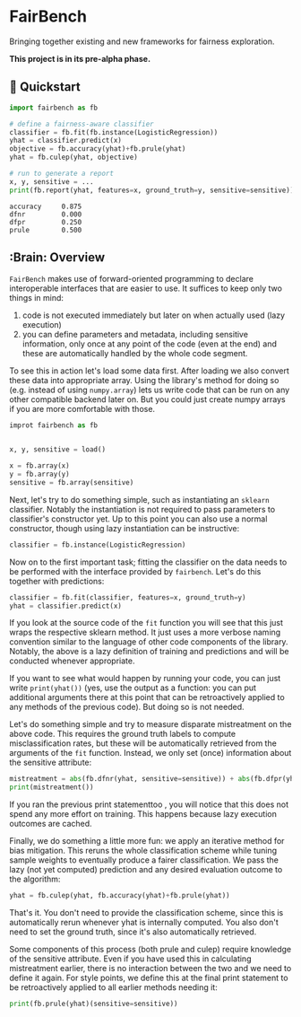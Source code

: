 # FairBench
Bringing together existing and new frameworks
for fairness exploration.

**This project is in its pre-alpha phase.**

## :rocket: Quickstart

```python
import fairbench as fb

# define a fairness-aware classifier
classifier = fb.fit(fb.instance(LogisticRegression))
yhat = classifier.predict(x)
objective = fb.accuracy(yhat)+fb.prule(yhat)
yhat = fb.culep(yhat, objective)

# run to generate a report
x, y, sensitive = ...
print(fb.report(yhat, features=x, ground_truth=y, sensitive=sensitive))
```
```
accuracy  	 0.875
dfnr      	 0.000
dfpr      	 0.250
prule     	 0.500
```

## :Brain: Overview
`FairBench` makes use of forward-oriented programming
to declare interoperable interfaces that are easier 
to use. It suffices to keep only two things in mind:
1. code is not executed immediately but later on 
when actually used (lazy execution)
2. you can define parameters and metadata,
including sensitive information, only once
at any point of the code (even at the end)
and these are automatically handled by the whole
code segment.


To see this in action let's load some data first. 
After loading we also convert these data into
appropriate array. Using the library's method
for doing so (e.g. instead of using `numpy.array`)
lets us write code that can be run on any other
compatible backend later on. But you could just
create numpy arrays if you are more comfortable with those.

```python
improt fairbench as fb


x, y, sensitive = load()

x = fb.array(x)
y = fb.array(y)
sensitive = fb.array(sensitive)
```

Next, let's try to do something simple,
such as instantiating an `sklearn` classifier. 
Notably the  instantiation is not required to 
pass parameters to classifier's constructor yet.
Up to this point you can also use a normal 
constructor, though using lazy instantiation
can be instructive:

```python
classifier = fb.instance(LogisticRegression)
```

Now on to the first important task;
fitting the classifier on the data
needs to be performed with the interface 
provided by `fairbench`. Let's do this
together with predictions:

```python
classifier = fb.fit(classifier, features=x, ground_truth=y)
yhat = classifier.predict(x)
```

If you look at the source code of the `fit` function
you will see that this just wraps the respective 
sklearn method. It just uses a more verbose
naming convention similar to the language of
other code components of the library.
Notably, the above
is a lazy definition of training and predictions
and will be conducted whenever appropriate.

If you want to see what would happen by running
your code, you can just write `print(yhat())` 
(yes, use the output as a function: you
can put additional arguments there at this
point that can be retroactively applied to
any methods of the previous code). But doing
so is not needed.

Let's do something simple and try to measure
disparate mistreatment on the above code.
This requires the ground truth labels to
compute misclassification rates, but these
will be automatically retrieved from the
arguments of the `fit` function. Instead,
we only set (once) information about
the sensitive attribute:

```python
mistreatment = abs(fb.dfnr(yhat, sensitive=sensitive)) + abs(fb.dfpr(yhat))
print(mistreatment())
```

If you ran the previous print statementtoo , you
will notice that this does not spend any more 
effort on training. This happens because
lazy execution outcomes are cached.

Finally, we do something a little more fun:
we apply an iterative method for bias
mitigation. This reruns the whole classification
scheme while tuning sample weights to eventually
produce a fairer classification. We pass
the lazy (not yet computed) prediction and
any desired evaluation outcome to the algorithm:

```python
yhat = fb.culep(yhat, fb.accuracy(yhat)+fb.prule(yhat))
```

That's it. You don't need to provide the 
classification scheme, since this is automatically 
rerun whenever yhat is internally computed. 
You also don't need to set the ground truth,
since it's also automatically retrieved.

Some components of this process (both
prule and culep) require knowledge of the sensitive
attribute. Even if you have used this in calculating
mistreatment earlier, there is no interaction between
the two and we need to define it again. For style points,
we define this at the final print statement
to be retroactively applied to all earlier methods
needing it:

```python
print(fb.prule(yhat)(sensitive=sensitive))
```

